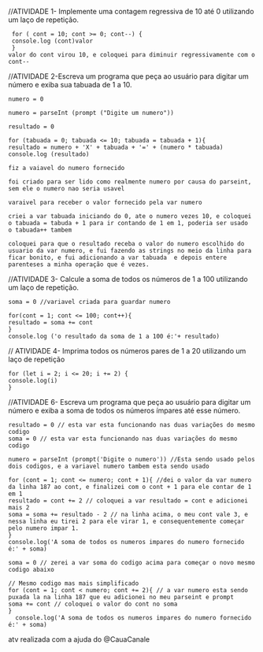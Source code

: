 //ATIVIDADE 1- Implemente uma contagem regressiva de 10 até 0 utilizando um laço de repetição.
 
     for ( cont = 10; cont >= 0; cont--) { 
     console.log (cont)valor
     }
    valor do cont virou 10, e coloquei para diminuir regressivamente com o cont--


//ATIVIDADE 2-Escreva um programa que peça ao usuário para digitar um número e exiba sua tabuada de 1 a 10.

    numero = 0 

    numero = parseInt (prompt ("Digite um numero")) 

    resultado = 0 

    for (tabuada = 0; tabuada <= 10; tabuada = tabuada + 1){ 
    resultado = numero + 'X' + tabuada + '=' + (numero * tabuada) 
    console.log (resultado) 

    fiz a vaiavel do numero fornecido

    foi criado para ser lido como realmente numero por causa do parseint, sem ele o numero nao seria usavel

    varaivel para receber o valor fornecido pela var numero

    criei a var tabuada iniciando do 0, ate o numero vezes 10, e coloquei o tabuada = tabuda + 1 para ir contando de 1 em 1, poderia ser usado     o tabuada++ tambem

    coloquei para que o resultado receba o valor do numero escolhido do usuario da var numero, e fui fazendo as strings no meio da linha para        ficar bonito, e fui adicionando a var tabuada  e depois entere parenteses a minha operação que é vezes.

//ATIVIDADE 3- Calcule a soma de todos os números de 1 a 100 utilizando um laço de repetição.



    soma = 0 //variavel criada para guardar numero 

    for(cont = 1; cont <= 100; cont++){ 
    resultado = soma += cont 
    }
    console.log ('o resultado da soma de 1 a 100 é:'+ resultado)

    
// ATIVIDADE 4- Imprima todos os números pares de 1 a 20 utilizando um laço de repetição

    for (let i = 2; i <= 20; i += 2) {            
    console.log(i) 
    }

  //ATIVIDADE 6- Escreva um programa que peça ao usuário para digitar um número e exiba a soma de todos os números ímpares até esse número.

    resultado = 0 // esta var esta funcionando nas duas variações do mesmo codigo
    soma = 0 // esta var esta funcionando nas duas variações do mesmo codigo

    numero = parseInt (prompt('Digite o numero')) //Esta sendo usado pelos dois codigos, e a variavel numero tambem esta sendo usado 

    for (cont = 1; cont <= numero; cont + 1){ //dei o valor da var numero da linha 187 ao cont, e finalizei com o cont + 1 para ele contar de 1     em 1
    resultado = cont += 2 // coloquei a var resultado = cont e adicionei mais 2 
    soma = soma += resultado - 2 // na linha acima, o meu cont vale 3, e nessa linha eu tirei 2 para ele virar 1, e consequentemente começar   pelo numero impar 1.
    }
    console.log('A soma de todos os numeros impares do numero fornecido é:' + soma)

    soma = 0 // zerei a var soma do codigo acima para começar o novo mesmo codigo abaixo

    // Mesmo codigo mas mais simplificado
    for (cont = 1; cont < numero; cont += 2){ // a var numero esta sendo puxada la na linha 187 que eu adicionei no meu parseint e prompt
    soma += cont // coloquei o valor do cont no soma 
    }
      console.log('A soma de todos os numeros impares do numero fornecido é:' + soma)

atv realizada com a ajuda do @CauaCanale
